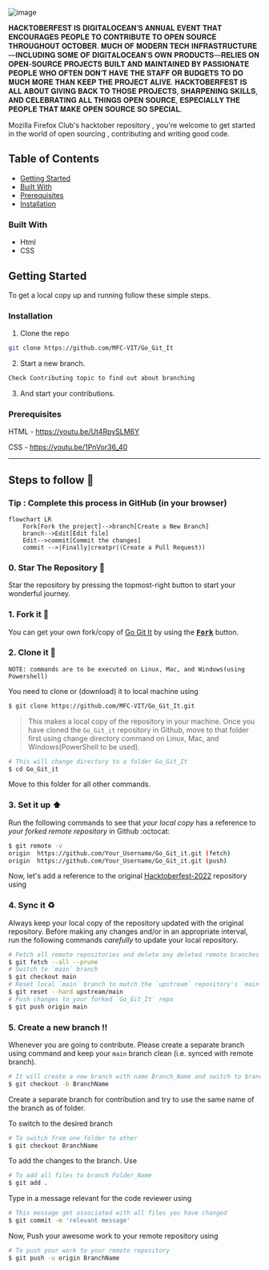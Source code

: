 ![image](https://user-images.githubusercontent.com/70385488/192114009-0830321a-d227-4a4d-8411-6c03b54d7ce6.png)

𝐇𝐀𝐂𝐊𝐓𝐎𝐁𝐄𝐑𝐅𝐄𝐒𝐓 𝐈𝐒 𝐃𝐈𝐆𝐈𝐓𝐀𝐋𝐎𝐂𝐄𝐀𝐍’𝐒 𝐀𝐍𝐍𝐔𝐀𝐋 𝐄𝐕𝐄𝐍𝐓 𝐓𝐇𝐀𝐓 𝐄𝐍𝐂𝐎𝐔𝐑𝐀𝐆𝐄𝐒 𝐏𝐄𝐎𝐏𝐋𝐄 𝐓𝐎 𝐂𝐎𝐍𝐓𝐑𝐈𝐁𝐔𝐓𝐄 𝐓𝐎 𝐎𝐏𝐄𝐍 𝐒𝐎𝐔𝐑𝐂𝐄 𝐓𝐇𝐑𝐎𝐔𝐆𝐇𝐎𝐔𝐓 𝐎𝐂𝐓𝐎𝐁𝐄𝐑. 𝐌𝐔𝐂𝐇 𝐎𝐅 𝐌𝐎𝐃𝐄𝐑𝐍 𝐓𝐄𝐂𝐇 𝐈𝐍𝐅𝐑𝐀𝐒𝐓𝐑𝐔𝐂𝐓𝐔𝐑𝐄—𝐈𝐍𝐂𝐋𝐔𝐃𝐈𝐍𝐆 𝐒𝐎𝐌𝐄 𝐎𝐅 𝐃𝐈𝐆𝐈𝐓𝐀𝐋𝐎𝐂𝐄𝐀𝐍’𝐒 𝐎𝐖𝐍 𝐏𝐑𝐎𝐃𝐔𝐂𝐓𝐒—𝐑𝐄𝐋𝐈𝐄𝐒 𝐎𝐍 𝐎𝐏𝐄𝐍-𝐒𝐎𝐔𝐑𝐂𝐄 𝐏𝐑𝐎𝐉𝐄𝐂𝐓𝐒 𝐁𝐔𝐈𝐋𝐓 𝐀𝐍𝐃 𝐌𝐀𝐈𝐍𝐓𝐀𝐈𝐍𝐄𝐃 𝐁𝐘 𝐏𝐀𝐒𝐒𝐈𝐎𝐍𝐀𝐓𝐄 𝐏𝐄𝐎𝐏𝐋𝐄 𝐖𝐇𝐎 𝐎𝐅𝐓𝐄𝐍 𝐃𝐎𝐍’𝐓 𝐇𝐀𝐕𝐄 𝐓𝐇𝐄 𝐒𝐓𝐀𝐅𝐅 𝐎𝐑 𝐁𝐔𝐃𝐆𝐄𝐓𝐒 𝐓𝐎 𝐃𝐎 𝐌𝐔𝐂𝐇 𝐌𝐎𝐑𝐄 𝐓𝐇𝐀𝐍 𝐊𝐄𝐄𝐏 𝐓𝐇𝐄 𝐏𝐑𝐎𝐉𝐄𝐂𝐓 𝐀𝐋𝐈𝐕𝐄. 𝐇𝐀𝐂𝐊𝐓𝐎𝐁𝐄𝐑𝐅𝐄𝐒𝐓 𝐈𝐒 𝐀𝐋𝐋 𝐀𝐁𝐎𝐔𝐓 𝐆𝐈𝐕𝐈𝐍𝐆 𝐁𝐀𝐂𝐊 𝐓𝐎 𝐓𝐇𝐎𝐒𝐄 𝐏𝐑𝐎𝐉𝐄𝐂𝐓𝐒, 𝐒𝐇𝐀𝐑𝐏𝐄𝐍𝐈𝐍𝐆 𝐒𝐊𝐈𝐋𝐋𝐒, 𝐀𝐍𝐃 𝐂𝐄𝐋𝐄𝐁𝐑𝐀𝐓𝐈𝐍𝐆 𝐀𝐋𝐋 𝐓𝐇𝐈𝐍𝐆𝐒 𝐎𝐏𝐄𝐍 𝐒𝐎𝐔𝐑𝐂𝐄, 𝐄𝐒𝐏𝐄𝐂𝐈𝐀𝐋𝐋𝐘 𝐓𝐇𝐄 𝐏𝐄𝐎𝐏𝐋𝐄 𝐓𝐇𝐀𝐓 𝐌𝐀𝐊𝐄 𝐎𝐏𝐄𝐍 𝐒𝐎𝐔𝐑𝐂𝐄 𝐒𝐎 𝐒𝐏𝐄𝐂𝐈𝐀𝐋.
<!-- TABLE OF CONTENTS -->

Mozilla Firefox Club's hacktober repository , you're welcome to get started in the world of open sourcing , contributing and writing good code.
## Table of Contents

* [Getting Started](#getting-started)
* [Built With](#built-with)
* [Prerequisites](#prerequisites)
* [Installation](#installation)



### Built With

* Html
* CSS


<!-- GETTING STARTED -->
## Getting Started

To get a local copy up and running follow these simple steps.


### Installation

1. Clone the repo
```sh
git clone https://github.com/MFC-VIT/Go_Git_It
```
2. Start a new branch.
```sh
Check Contributing topic to find out about branching
```

3. And start your contributions.


### Prerequisites

HTML - https://youtu.be/Ut4RpySLM6Y

CSS  - https://youtu.be/1PnVor36_40


----------

## Steps to follow :scroll:

### Tip : Complete this process in GitHub (in your browser)

```mermaid
flowchart LR
    Fork[Fork the project]-->branch[Create a New Branch]
    branch-->Edit[Edit file]
    Edit-->commit[Commit the changes]
    commit -->|Finally|creatpr((Create a Pull Request))

 ```

### 0. Star The Repository :star2:

Star the repository by pressing the topmost-right button to start your wonderful journey.

### 1. Fork it :fork_and_knife:

You can get your own fork/copy of [Go Git It](https://github.com/MFC-VIT/Go_Git_It) by using the <a href="https://github.com/MFC-VIT/Go_Git_It/fork"><kbd><b>Fork</b></kbd></a> button.


### 2. Clone it :busts_in_silhouette:

`NOTE: commands are to be executed on Linux, Mac, and Windows(using Powershell)`

You need to clone or (download) it to local machine using

```sh
$ git clone https://github.com/MFC-VIT/Go_Git_It.git
```

> This makes a local copy of the repository in your machine.
Once you have cloned the `Go_Git_it` repository in Github, move to that folder first using change directory command on Linux, Mac, and Windows(PowerShell to be used).

```sh
# This will change directory to a folder Go_Git_It
$ cd Go_Git_it
```

Move to this folder for all other commands.

### 3. Set it up :arrow_up:

Run the following commands to see that *your local copy* has a reference to *your forked remote repository* in Github :octocat:

```sh
$ git remote -v
origin  https://github.com/Your_Username/Go_Git_it.git (fetch)
origin  https://github.com/Your_Username/Go_Git_it.git (push)
```

Now, let's add a reference to the original [Hacktoberfest-2022](https://github.com/MFC-VIT/Go_Git_it) repository using


### 4. Sync it :recycle:

Always keep your local copy of the repository updated with the original repository.
Before making any changes and/or in an appropriate interval, run the following commands *carefully* to update your local repository.

```sh
# Fetch all remote repositories and delete any deleted remote branches
$ git fetch --all --prune
# Switch to `main` branch
$ git checkout main
# Reset local `main` branch to match the `upstream` repository's `main` branch
$ git reset --hard upstream/main
# Push changes to your forked `Go_Git_It` repo
$ git push origin main
```


### 5. Create a new branch :bangbang:

Whenever you are going to contribute. Please create a separate branch using command and keep your `main` branch clean (i.e. synced with remote branch).

```sh
# It will create a new branch with name Branch_Name and switch to branch Folder_Name
$ git checkout -b BranchName
```

Create a separate branch for contribution and try to use the same name of the branch as of folder.

To switch to the desired branch

```sh
# To switch from one folder to other
$ git checkout BranchName
```

To add the changes to the branch. Use

```sh
# To add all files to branch Folder_Name
$ git add .
```

Type in a message relevant for the code reviewer using

```sh
# This message get associated with all files you have changed
$ git commit -m 'relevant message'
```

Now, Push your awesome work to your remote repository using

```sh
# To push your work to your remote repository
$ git push -u origin BranchName
```
